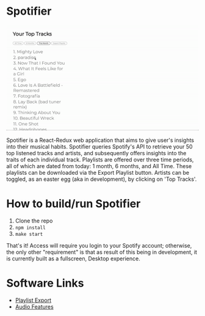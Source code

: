 # Spotifier 

![Alt Text](demo.gif)


Spotifier is a React-Redux web application that aims to give user's insights into their musical habits. Spotifier queries Spotify's API to retrieve your 50 top listened tracks and artists, and subsequently offers insights into the traits of each individual track. Playlists are offered over three time periods, all of which are dated from today: 1 month, 6 months, and All Time. These playlists can be downloaded via the Export Playlist button. Artists can be toggled, as an easter egg (aka in development), by clicking on 'Top Tracks'. 

# How to build/run Spotifier 

1. Clone the repo 
2. `npm install`
3. `make start` 

That's it! Access will require you login to your Spotify account; otherwise, the only other "requirement" is that as result of this being in development, it is currently built as a fullscreen, Desktop experience. 

# Software Links  
* [Playlist Export](https://developer.spotify.com/documentation/web-api/reference/playlists/create-playlist/)
* [Audio Features](https://developer.spotify.com/documentation/web-api/reference/tracks/get-audio-features/)